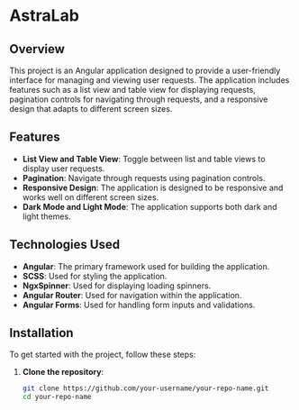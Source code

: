 # AstraLab

## Overview

This project is an Angular application designed to provide a user-friendly interface for managing and viewing user requests. The application includes features such as a list view and table view for displaying requests, pagination controls for navigating through requests, and a responsive design that adapts to different screen sizes.

## Features

- **List View and Table View**: Toggle between list and table views to display user requests.
- **Pagination**: Navigate through requests using pagination controls.
- **Responsive Design**: The application is designed to be responsive and works well on different screen sizes.
- **Dark Mode and Light Mode**: The application supports both dark and light themes.

## Technologies Used

- **Angular**: The primary framework used for building the application.
- **SCSS**: Used for styling the application.
- **NgxSpinner**: Used for displaying loading spinners.
- **Angular Router**: Used for navigation within the application.
- **Angular Forms**: Used for handling form inputs and validations.

## Installation

To get started with the project, follow these steps:

1. **Clone the repository**:
   ```bash
   git clone https://github.com/your-username/your-repo-name.git
   cd your-repo-name
